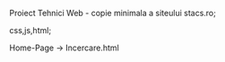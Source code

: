 Proiect Tehnici Web - copie minimala a siteului stacs.ro;

css,js,html;


Home-Page -> Incercare.html
